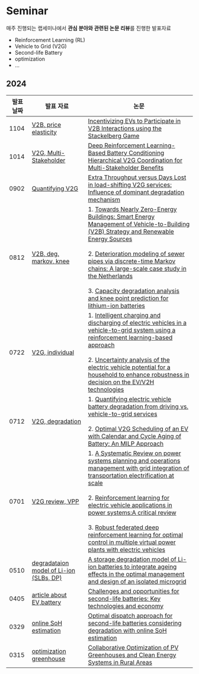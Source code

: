 # Seminar
매주 진행되는 랩세미나에서 **관심 분야와 관련된 논문 리뷰**를 진행한 발표자료
+ Reinforcement Learning (RL)
+ Vehicle to Grid (V2G)
+ Second-life Battery
+ optimization
+ ...

## 2024

| 발표 날짜 | 발표 자료 | 논문  |
|-----------|------|------|
|   1104    | [V2B, price elasticity](https://github.com/SHKim26/Seminar/blob/main/2024/1104_V2B%2C%20price%20elasticity_%EA%B9%80%EC%83%81%ED%9B%88.pdf) | [Incentivizing EVs to Participate in V2B Interactions using the Stackelberg Game](https://ieeexplore.ieee.org/abstract/document/10586304) |
|   1014    | [V2G, Multi-Stakeholder](https://github.com/SHKim26/Seminar/blob/main/2024/1014_V2G%2C%20Multi-Stakeholder_%EA%B9%80%EC%83%81%ED%9B%88.pdf) |  [Deep Reinforcement Learning-Based Battery Conditioning Hierarchical V2G Coordination for Multi-Stakeholder Benefits](https://arxiv.org/abs/2308.00218) |
|   0902    | [Quantifying V2G](https://github.com/SHKim26/Seminar/blob/main/2024/0902_Quantifying%20V2G_%EA%B9%80%EC%83%81%ED%9B%88.pdf) |  [Extra Throughput versus Days Lost in load-shifting V2G services: Influence of dominant degradation mechanism](https://arxiv.org/abs/2408.02139) |
|   0812    | [V2B, deg. markov, knee](https://github.com/SHKim26/Seminar/blob/main/2024/0812_V2B%2C%20deg.%20markov%2C%20knee_%EA%B9%80%EC%83%81%ED%9B%88.pdf) | 1. [Towards Nearly Zero-Energy Buildings: Smart Energy Management of Vehicle-to-Building (V2B) Strategy and Renewable Energy Sources](https://www.sciencedirect.com/science/article/pii/S2210670723005528) <br><br> 2. [Deterioration modeling of sewer pipes via discrete-time Markov chains: A large-scale case study in the Netherlands](https://arxiv.org/abs/2310.01888) <br><br> 3. [Capacity degradation analysis and knee point prediction for lithium-ion batteries](https://www.sciencedirect.com/science/article/pii/S2773153724000239)|
|   0722    | [V2G, individual](https://github.com/SHKim26/Seminar/blob/main/2024/0722_V2G%2C%20individual_%EA%B9%80%EC%83%81%ED%9B%88.pdf) | 1. [Intelligent charging and discharging of electric vehicles in a vehicle-to-grid system using a reinforcement learning-based approach](https://www.sciencedirect.com/science/article/pii/S2352467723002321) <br><br> 2. [Uncertainty analysis of the electric vehicle potential for a household to enhance robustness in decision on the EV/V2H technologies](https://www.sciencedirect.com/science/article/pii/S0306261924006779) |
|   0712    | [V2G, degradation](https://github.com/SHKim26/Seminar/blob/main/2024/0712_V2G%2C%20degradation_%EA%B9%80%EC%83%81%ED%9B%88.pdf) | 1. [Quantifying electric vehicle battery degradation from driving vs. vehicle-to-grid services](https://www.sciencedirect.com/science/article/pii/S0378775316313052) <br><br> 2. [Optimal V2G Scheduling of an EV with Calendar and Cycle Aging of Battery: An MILP Approach](https://ieeexplore.ieee.org/abstract/document/10488452) |
|   0701    | [V2G review, VPP](https://github.com/SHKim26/Seminar/blob/main/2024/0701_V2G%20review%2C%20VPP_%EA%B9%80%EC%83%81%ED%9B%88.pdf) | 1. [A Systematic Review on power systems planning and operations management with grid integration of transportation electrification at scale](https://www.sciencedirect.com/science/article/pii/S2666792423000264) <br><br> 2. [Reinforcement learning for electric vehicle applications in power systems:A critical review](https://www.sciencedirect.com/science/article/pii/S1364032122009339) <br><br> 3. [Robust federated deep reinforcement learning for optimal control in multiple virtual power plants with electric vehicles](https://www.sciencedirect.com/science/article/pii/S0306261923009790)|
|   0510    | [degradataion model of Li-ion (SLBs, DP)](https://github.com/SHKim26/Seminar/blob/main/2024/0510_degradataion%20model%20of%20Li-ion%20(SLBs%2C%20DP)_%EA%B9%80%EC%83%81%ED%9B%88.pdf) | [A storage degradation model of Li-ion batteries to integrate ageing effects in the optimal management and design of an isolated microgrid](https://www.sciencedirect.com/science/article/pii/S0306261922018414) |
|   0405    | [article about EV,battery](https://github.com/SHKim26/Seminar/blob/main/2024/0405_article%20about%20EV%2Cbattery_%EA%B9%80%EC%83%81%ED%9B%88.pdf) | [Challenges and opportunities for second-life batteries: Key technologies and economy](https://www.sciencedirect.com/science/article/pii/S1364032123010493) |
|   0329    | [online SoH estimation](https://github.com/SHKim26/Seminar/blob/main/2024/0329_online%20SoH%20estimation_%EA%B9%80%EC%83%81%ED%9B%88.pdf) | [Optimal dispatch approach for second-life batteries considering degradation with online SoH estimation](https://www.sciencedirect.com/science/article/pii/S1364032122009340) |
|   0315    | [optimization greenhouse](https://github.com/SHKim26/Seminar/blob/main/2024/0315_optimization%20greenhouse_%EA%B9%80%EC%83%81%ED%9B%88.pdf) | [Collaborative Optimization of PV Greenhouses and Clean Energy Systems in Rural Areas](https://ieeexplore.ieee.org/abstract/document/9963693) |












